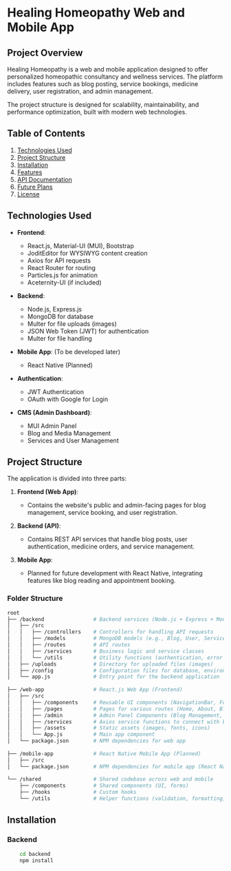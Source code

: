 # Healing Homeopathy Web and Mobile App

## Project Overview

Healing Homeopathy is a web and mobile application designed to offer personalized homeopathic consultancy and wellness services. The platform includes features such as blog posting, service bookings, medicine delivery, user registration, and admin management.

The project structure is designed for scalability, maintainability, and performance optimization, built with modern web technologies.

## Table of Contents

1. [Technologies Used](#technologies-used)
2. [Project Structure](#project-structure)
3. [Installation](#installation)
4. [Features](#features)
5. [API Documentation](#api-documentation)
6. [Future Plans](#future-plans)
7. [License](#license)

## Technologies Used

- **Frontend**: 
  - React.js, Material-UI (MUI), Bootstrap
  - JoditEditor for WYSIWYG content creation
  - Axios for API requests
  - React Router for routing
  - Particles.js for animation
  - Aceternity-UI (if included)
  
- **Backend**: 
  - Node.js, Express.js
  - MongoDB for database
  - Multer for file uploads (images)
  - JSON Web Token (JWT) for authentication
  - Multer for file handling
  
- **Mobile App**: (To be developed later)
  - React Native (Planned)
  
- **Authentication**: 
  - JWT Authentication
  - OAuth with Google for Login
  
- **CMS (Admin Dashboard)**:
  - MUI Admin Panel
  - Blog and Media Management
  - Services and User Management

## Project Structure

The application is divided into three parts:

1. **Frontend (Web App)**: 
   - Contains the website's public and admin-facing pages for blog management, service booking, and user registration.
  
2. **Backend (API)**: 
   - Contains REST API services that handle blog posts, user authentication, medicine orders, and service management.

3. **Mobile App**: 
   - Planned for future development with React Native, integrating features like blog reading and appointment booking.

### Folder Structure

```bash
root
├── /backend                # Backend services (Node.js + Express + MongoDB)
│   ├── /src
│   │   ├── /controllers    # Controllers for handling API requests
│   │   ├── /models         # MongoDB models (e.g., Blog, User, Service)
│   │   ├── /routes         # API routes
│   │   ├── /services       # Business logic and service classes
│   │   └── /utils          # Utility functions (authentication, error handling)
│   ├── /uploads            # Directory for uploaded files (images)
│   ├── /config             # Configuration files for database, environment, etc.
│   └── app.js              # Entry point for the backend application
  
├── /web-app                # React.js Web App (Frontend)
│   ├── /src
│   │   ├── /components     # Reusable UI components (NavigationBar, Footer, Blog)
│   │   ├── /pages          # Pages for various routes (Home, About, Blog, Services)
│   │   ├── /admin          # Admin Panel Components (Blog Management, Dashboard)
│   │   ├── /services       # Axios service functions to connect with backend
│   │   ├── /assets         # Static assets (images, fonts, icons)
│   │   └── App.js          # Main app component
│   └── package.json        # NPM dependencies for web app
  
├── /mobile-app             # React Native Mobile App (Planned)
│   ├── /src
│   └── package.json        # NPM dependencies for mobile app (React Native)
  
└── /shared                 # Shared codebase across web and mobile
    ├── /components         # Shared components (UI, forms)
    ├── /hooks              # Custom hooks
    └── /utils              # Helper functions (validation, formatting)

```

## Installation

### Backend

```bash
    cd backend
    npm install
